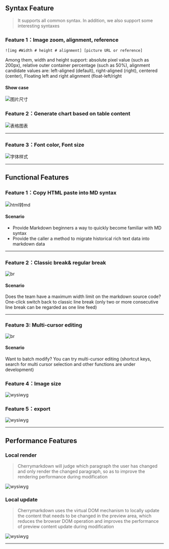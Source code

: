 ## Syntax Feature

> It supports all common syntax. In addition, we also support some interesting syntaxes

### Feature 1：Image zoom, alignment, reference

`![img #Width # height # alignment] [picture URL or reference]`

Among them, width and height support: absolute pixel value (such as 200px), relative outer container percentage (such as 50%), alignment candidate values ​​are: left-aligned (default), right-aligned (right), centered (center), Floating left and right alignment (float-left/right

#### Show case

![图片尺寸](https://raw.githubusercontent.com/Tencent/cherry-markdown/main/examples/images/feature_image_size.png)

### Feature 2：Generate chart based on table content

![表格图表](https://raw.githubusercontent.com/Tencent/cherry-markdown/main/examples/images/feature_table_chart.png)

-----

### Feature 3：Font color, Font size

![字体样式](https://raw.githubusercontent.com/Tencent/cherry-markdown/main/examples/images/feature_font.png)

------

## Functional Features

### Feature 1：Copy HTML paste into MD syntax

![html转md](https://raw.githubusercontent.com/Tencent/cherry-markdown/main/examples/images/feature_copy.gif)

#### Scenario

- Provide Markdown beginners a way to quickly become familiar with MD syntax
- Provide the caller a method to migrate historical rich text data into markdown data

----

### Feature 2：Classic break& regular break

![br](https://raw.githubusercontent.com/Tencent/cherry-markdown/main/examples/images/feature_br.gif)

#### Scenario

Does the team have a maximum width limit on the markdown source code? One-click switch back to classic line break (only two or more consecutive line break can be regarded as one line feed)

-----

### Feature 3: Multi-cursor editing

![br](https://raw.githubusercontent.com/Tencent/cherry-markdown/main/examples/images/feature_cursor.gif)

#### Scenario

Want to batch modify? You can try multi-cursor editing (shortcut keys, search for multi cursor selection and other functions are under development)

### Feature 4：Image size

![wysiwyg](https://raw.githubusercontent.com/Tencent/cherry-markdown/main/examples/images/feature_image_wysiwyg.gif)

### Feature 5：export

![wysiwyg](https://raw.githubusercontent.com/Tencent/cherry-markdown/main/examples/images/feature_export.png)

-------

## Performance Features

### Local render

>Cherrymarkdown will judge which paragraph the user has changed and only render the changed paragraph, so as to improve the rendering performance during modification

![wysiwyg](https://raw.githubusercontent.com/Tencent/cherry-markdown/main/examples/images/feature_myers.png)

### Local update

>Cherrymarkdown uses the virtual DOM mechanism to locally update the content that needs to be changed in the preview area, which reduces the browser DOM operation and improves the performance of preview content update during modification

![wysiwyg](https://raw.githubusercontent.com/Tencent/cherry-markdown/main/examples/images/feature_vdom.gif)

-------
